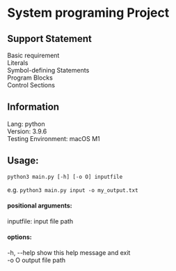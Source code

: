 # System programing Project

## Support Statement

Basic requirement  
Literals  
Symbol-defining Statements  
Program Blocks  
Control Sections

## Information

Lang: python  
Version: 3.9.6  
Testing Environment: macOS M1

## Usage:

`python3 main.py [-h] [-o O] inputfile`

e.g. `python3 main.py input -o my_output.txt`

#### positional arguments:

inputfile: input file path

#### options:

-h, --help show this help message and exit  
-o O output file path
